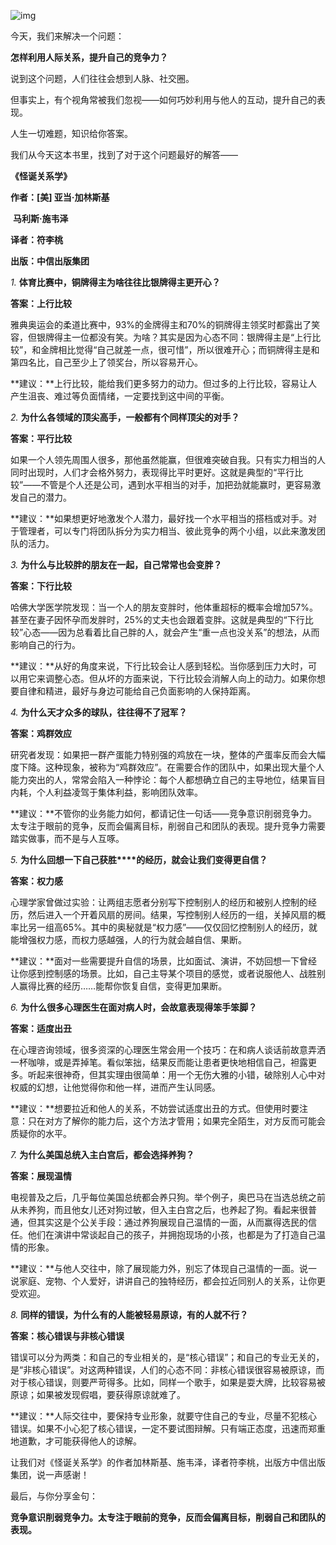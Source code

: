 ![img](https://mmbiz.qpic.cn/mmbiz_jpg/I0y5GhSOx6Ql1c5F5QKpdgzTSSr124f2fJPrqjeGYrXV3UcXmbGUaRiahJXtZ5PU9LibOUxLhDyq6tkzpm2ia2q1A/640?wx_fmt=jpeg&tp=webp&wxfrom=5&wx_lazy=1&wx_co=1)

今天，我们来解决一个问题：

**怎样利用人际关系，提升自己的竞争力？**

说到这个问题，人们往往会想到人脉、社交圈。

但事实上，有个视角常被我们忽视——如何巧妙利用与他人的互动，提升自己的表现。

人生一切难题，知识给你答案。

我们从今天这本书里，找到了对于这个问题最好的解答——

**《怪诞关系学》**

**作者：[美] 亚当·加林斯基** 

​           **马利斯·施韦泽**

**译者：符李桃**

**出版：中信出版集团**





*1.* **体育比赛中，铜牌得主为啥往往比银牌得主更开心？**

**答案：上行比较**

雅典奥运会的柔道比赛中，93%的金牌得主和70%的铜牌得主领奖时都露出了笑容，但银牌得主一位都没有笑。为啥？其实是因为心态不同：银牌得主是“上行比较”，和金牌相比觉得“自己就差一点，很可惜”，所以很难开心；而铜牌得主是和第四名比，自己至少上了领奖台，所以容易开心。

**建议：**上行比较，能给我们更多努力的动力。但过多的上行比较，容易让人产生沮丧、难过等负面情绪，一定要找到这中间的平衡。



*2.* **为什么各领域的顶尖高手，一般都有个同样顶尖的对手？**

**答案：平行比较**

如果一个人领先周围人很多，那他虽然能赢，但很难突破自我。只有实力相当的人同时出现时，人们才会格外努力，表现得比平时更好。这就是典型的“平行比较”——不管是个人还是公司，遇到水平相当的对手，加把劲就能赢时，更容易激发自己的潜力。

**建议：**如果想更好地激发个人潜力，最好找一个水平相当的搭档或对手。对于管理者，可以专门将团队拆分为实力相当、彼此竞争的两个小组，以此来激发团队的活力。



*3.* **为什么与比较胖的朋友在一起，自己常常也会变胖？**

**答案：下行比较**

哈佛大学医学院发现：当一个人的朋友变胖时，他体重超标的概率会增加57%。甚至在妻子因怀孕而发胖时，25%的丈夫也会跟着变胖。这就是典型的“下行比较”心态——因为总看着比自己胖的人，就会产生“重一点也没关系”的想法，从而影响自己的行为。

**建议：**从好的角度来说，下行比较会让人感到轻松。当你感到压力大时，可以用它来调整心态。但从坏的方面来说，下行比较会消解人向上的动力。如果你想要自律和精进，最好与身边可能给自己负面影响的人保持距离。



*4.* **为什么天才众多的球队，往往得不了冠军？**

**答案：鸡群效应**

研究者发现：如果把一群产蛋能力特别强的鸡放在一块，整体的产蛋率反而会大幅度下降。这种现象，被称为“鸡群效应”。在需要合作的团队中，如果出现大量个人能力突出的人，常常会陷入一种悖论：每个人都想确立自己的主导地位，结果盲目内耗，个人利益凌驾于集体利益，影响团队效率。

**建议：**不管你的业务能力如何，都请记住一句话——竞争意识削弱竞争力。太专注于眼前的竞争，反而会偏离目标，削弱自己和团队的表现。提升竞争力需要踏实做事，而不是与人互啄。



*5.* **为什么回想一下自己获胜****的经历，就会让我们变得更自信？**

**答案：权力感**

心理学家曾做过实验：让两组志愿者分别写下控制别人的经历和被别人控制的经历，然后进入一个开着风扇的房间。结果，写控制别人经历的一组，关掉风扇的概率比另一组高65%。其中的奥秘就是“权力感”——仅仅回忆控制别人的经历，就能增强权力感，而权力感越强，人的行为就会越自信、果断。

**建议：**面对一些需要提升自信的场景，比如面试、演讲，不妨回想一下曾经让你感到控制感的场景。比如，自己主导某个项目的感觉，或者说服他人、战胜别人赢得比赛的经历……能帮你恢复自信，变得更加果断。



*6.* **为什么很多心理医生在面对病人时，会故意表现得笨手笨脚？**

**答案：适度出丑**

在心理咨询领域，很多资深的心理医生常会用一个技巧：在和病人谈话前故意弄洒一杯咖啡，或是弄掉笔。看似笨拙，结果反而能让患者更快地相信自己，袒露更多。听起来很神奇，但其实理由很简单：用一个无伤大雅的小错，破除别人心中对权威的幻想，让他觉得你和他一样，进而产生认同感。

**建议：**想要拉近和他人的关系，不妨尝试适度出丑的方式。但使用时要注意：只在对方了解你的能力后，这个方法才管用；如果完全陌生，对方反而可能会质疑你的水平。



*7.* **为什么美国总统入主白宫后，都会选择养狗？**

**答案：展现温情**

电视普及之后，几乎每位美国总统都会养只狗。举个例子，奥巴马在当选总统之前从未养狗，而且他女儿还对狗过敏，但入主白宫之后，也养起了狗。看起来很普通，但其实这是个公关手段：通过养狗展现自己温情的一面，从而赢得选民的信任。他们在演讲中常谈起自己的孩子，并拥抱现场的小孩，也都是为了打造自己温情的形象。

**建议：**与他人交往中，除了展现能力外，别忘了体现自己温情的一面。说一说家庭、宠物、个人爱好，讲讲自己的独特经历，都会拉近同别人的关系，让你更受欢迎。



*8.* **同样的错误，为什么有的人能被轻易原谅，有的人就不行？**

**答案：核心错误与非核心错误**

错误可以分为两类：和自己的专业相关的，是“核心错误”；和自己的专业无关的，是“非核心错误”。对这两种错误，人们的心态不同：非核心错误很容易被原谅，而对于核心错误，则要严苛得多。比如，同样一个歌手，如果是耍大牌，比较容易被原谅；如果被发现假唱，要获得原谅就难了。

**建议：**人际交往中，要保持专业形象，就要守住自己的专业，尽量不犯核心错误。如果不小心犯了核心错误，一定不要试图辩解。只有端正态度，迅速而郑重地道歉，才可能获得他人的谅解。



让我们对《怪诞关系学》的作者加林斯基、施韦泽，译者符李桃，出版方中信出版集团，说一声感谢！

最后，与你分享金句：



**竞争意识削弱竞争力。太专注于眼前的竞争，反而会偏离目标，削弱自己和团队的表现。**